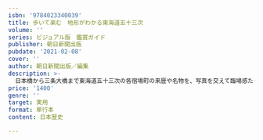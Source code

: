 ```yaml
---
isbn: '9784023340039'
title: 歩いて楽む　地形がわかる東海道五十三次
volume: ''
series: ビジュアル版　鑑賞ガイド
publisher: 朝日新聞出版
pubdate: '2021-02-08'
cover: ''
author: 朝日新聞出版／編集
description: >-
  日本橋から三条大橋まで東海道五十三次の各宿場町の来歴や名物を、写真を交えて臨場感たっぷりに紹介。地形の解説もあるので、さまざまな趣味の方が楽しめる。歌川広重の浮世絵鑑賞、東海道・宿場町が登場する落語や小説紹介、東海道すごろくなどコラムも充実。オールカラー。
price: '1400'
genre: ''
target: 実用
format: 単行本
content: 日本歴史

---
```

